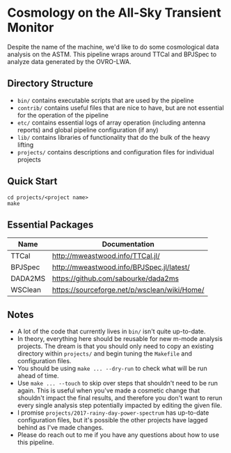 # Cosmology on the All-Sky Transient Monitor

Despite the name of the machine, we'd like to do some cosmological data analysis on the ASTM.
This pipeline wraps around TTCal and BPJSpec to analyze data generated by the OVRO-LWA.

## Directory Structure

* `bin/` contains executable scripts that are used by the pipeline
* `contrib/` contains useful files that are nice to have, but are not essential for the operation of
  the pipeline
* `etc/` contains essential logs of array operation (including antenna reports) and global pipeline
  configuration (if any)
* `lib/` contains libraries of functionality that do the bulk of the heavy lifting
* `projects/` contains descriptions and configuration files for individual projects

## Quick Start

```
cd projects/<project name>
make
```

## Essential Packages

| Name    | Documentation                                |
|---------|----------------------------------------------|
| TTCal   | http://mweastwood.info/TTCal.jl/             |
| BPJSpec | http://mweastwood.info/BPJSpec.jl/latest/    |
| DADA2MS | https://github.com/sabourke/dada2ms          |
| WSClean | https://sourceforge.net/p/wsclean/wiki/Home/ |

## Notes

* A lot of the code that currently lives in `bin/` isn't quite up-to-date.
* In theory, everything here should be reusable for new m-mode analysis projects. The dream is that
  you should only need to copy an existing directory within `projects/` and begin tuning the
  `Makefile` and configuration files.
* You should be using `make ... --dry-run` to check what will be run ahead of time.
* Use `make ... --touch` to skip over steps that shouldn't need to be run again. This is useful when
  you've made a cosmetic change that shouldn't impact the final results, and therefore you don't
  want to rerun every single analysis step potentially impacted by editing the given file.
* I promise `projects/2017-rainy-day-power-spectrum` has up-to-date configuration files, but it's
  possible the other projects have lagged behind as I've made changes.
* Please do reach out to me if you have any questions about how to use this pipeline.

